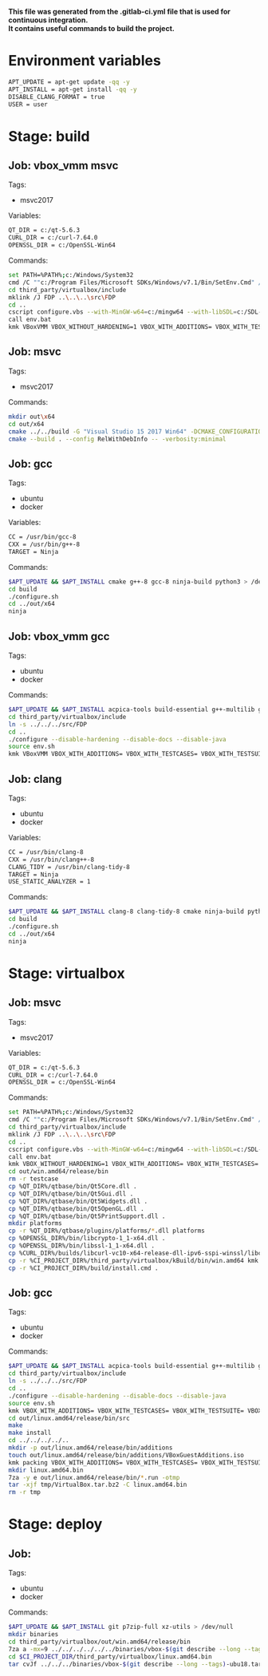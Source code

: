 **This file was generated from the .gitlab-ci.yml file that is used
                for continuous integration.**<br>**It contains useful commands to
                build the project.**<br>
# Environment variables
```bash
APT_UPDATE = apt-get update -qq -y
APT_INSTALL = apt-get install -qq -y
DISABLE_CLANG_FORMAT = true
USER = user
```
# Stage: build

## Job: vbox_vmm msvc
Tags:
* msvc2017


Variables:
```bash
QT_DIR = c:/qt-5.6.3
CURL_DIR = c:/curl-7.64.0
OPENSSL_DIR = c:/OpenSSL-Win64
```
Commands:
```bash
set PATH=%PATH%;c:/Windows/System32
cmd /C ""c:/Program Files/Microsoft SDKs/Windows/v7.1/Bin/SetEnv.Cmd" /x64 /Release"
cd third_party/virtualbox/include
mklink /J FDP ..\..\..\src\FDP
cd ..
cscript configure.vbs --with-MinGW-w64=c:/mingw64 --with-libSDL=c:/SDL-1.2.15 --with-openssl=%OPENSSL_DIR% --with-openssl32=c:/OpenSSL-Win32 --with-qt5=%QT_DIR%/qtbase --with-python=c:/Python37-32 --with-libcurl=%CURL_DIR%/builds/libcurl-vc10-x64-release-dll-ipv6-sspi-winssl --with-libcurl32=%CURL_DIR%/builds/libcurl-vc10-x86-release-dll-ipv6-sspi-winssl
call env.bat
kmk VBoxVMM VBOX_WITHOUT_HARDENING=1 VBOX_WITH_ADDITIONS= VBOX_WITH_TESTCASES= VBOX_WITH_TESTSUITE=
```

## Job: msvc
Tags:
* msvc2017


Commands:
```bash
mkdir out\x64
cd out/x64
cmake ../../build -G "Visual Studio 15 2017 Win64" -DCMAKE_CONFIGURATION_TYPES=RelWithDebInfo
cmake --build . --config RelWithDebInfo -- -verbosity:minimal
```

## Job: gcc
Tags:
* ubuntu
* docker


Variables:
```bash
CC = /usr/bin/gcc-8
CXX = /usr/bin/g++-8
TARGET = Ninja
```
Commands:
```bash
$APT_UPDATE && $APT_INSTALL cmake g++-8 gcc-8 ninja-build python3 > /dev/null
cd build
./configure.sh
cd ../out/x64
ninja
```

## Job: vbox_vmm gcc
Tags:
* ubuntu
* docker


Commands:
```bash
$APT_UPDATE && $APT_INSTALL acpica-tools build-essential g++-multilib gcc-multilib libcap-dev libcurl4-openssl-dev libdevmapper-dev libidl-dev libelf-dev libopus-dev libpam0g-dev libqt5x11extras5-dev libsdl1.2-dev libsdl2-dev libssl-dev libvpx-dev libxml2-dev libxmu-dev linux-headers-$(uname -r) linux-libc-dev makeself p7zip-full python-dev qt5-default qttools5-dev-tools xsltproc > /dev/null
cd third_party/virtualbox/include
ln -s ../../../src/FDP
cd ..
./configure --disable-hardening --disable-docs --disable-java
source env.sh
kmk VBoxVMM VBOX_WITH_ADDITIONS= VBOX_WITH_TESTCASES= VBOX_WITH_TESTSUITE= VBOX_DO_STRIP=1
```

## Job: clang
Tags:
* ubuntu
* docker


Variables:
```bash
CC = /usr/bin/clang-8
CXX = /usr/bin/clang++-8
CLANG_TIDY = /usr/bin/clang-tidy-8
TARGET = Ninja
USE_STATIC_ANALYZER = 1
```
Commands:
```bash
$APT_UPDATE && $APT_INSTALL clang-8 clang-tidy-8 cmake ninja-build python3 > /dev/null
cd build
./configure.sh
cd ../out/x64
ninja
```


# Stage: virtualbox

## Job: msvc
Tags:
* msvc2017


Variables:
```bash
QT_DIR = c:/qt-5.6.3
CURL_DIR = c:/curl-7.64.0
OPENSSL_DIR = c:/OpenSSL-Win64
```
Commands:
```bash
set PATH=%PATH%;c:/Windows/System32
cmd /C ""c:/Program Files/Microsoft SDKs/Windows/v7.1/Bin/SetEnv.Cmd" /x64 /Release"
cd third_party/virtualbox/include
mklink /J FDP ..\..\..\src\FDP
cd ..
cscript configure.vbs --with-MinGW-w64=c:/mingw64 --with-libSDL=c:/SDL-1.2.15 --with-openssl=%OPENSSL_DIR% --with-openssl32=c:/OpenSSL-Win32 --with-qt5=%QT_DIR%/qtbase --with-python=c:/Python37-32 --with-libcurl=%CURL_DIR%/builds/libcurl-vc10-x64-release-dll-ipv6-sspi-winssl --with-libcurl32=%CURL_DIR%/builds/libcurl-vc10-x86-release-dll-ipv6-sspi-winssl
call env.bat
kmk VBOX_WITHOUT_HARDENING=1 VBOX_WITH_ADDITIONS= VBOX_WITH_TESTCASES= VBOX_WITH_TESTSUITE=
cd out/win.amd64/release/bin
rm -r testcase
cp %QT_DIR%/qtbase/bin/Qt5Core.dll .
cp %QT_DIR%/qtbase/bin/Qt5Gui.dll .
cp %QT_DIR%/qtbase/bin/Qt5Widgets.dll .
cp %QT_DIR%/qtbase/bin/Qt5OpenGL.dll .
cp %QT_DIR%/qtbase/bin/Qt5PrintSupport.dll .
mkdir platforms
cp -r %QT_DIR%/qtbase/plugins/platforms/*.dll platforms
cp %OPENSSL_DIR%/bin/libcrypto-1_1-x64.dll .
cp %OPENSSL_DIR%/bin/libssl-1_1-x64.dll .
cp %CURL_DIR%/builds/libcurl-vc10-x64-release-dll-ipv6-sspi-winssl/libcurl.dll .
cp -r %CI_PROJECT_DIR%/third_party/virtualbox/kBuild/bin/win.amd64 kmk
cp -r %CI_PROJECT_DIR%/build/install.cmd .
```

## Job: gcc
Tags:
* ubuntu
* docker


Commands:
```bash
$APT_UPDATE && $APT_INSTALL acpica-tools build-essential g++-multilib gcc-multilib libcap-dev libcurl4-openssl-dev libdevmapper-dev libidl-dev libelf-dev libopus-dev libpam0g-dev libqt5x11extras5-dev libsdl1.2-dev libsdl2-dev libssl-dev libvpx-dev libxml2-dev libxmu-dev linux-headers-$(uname -r) linux-libc-dev makeself p7zip-full python-dev qt5-default qttools5-dev-tools xsltproc > /dev/null
cd third_party/virtualbox/include
ln -s ../../../src/FDP
cd ..
./configure --disable-hardening --disable-docs --disable-java
source env.sh
kmk VBOX_WITH_ADDITIONS= VBOX_WITH_TESTCASES= VBOX_WITH_TESTSUITE= VBOX_DO_STRIP=1
cd out/linux.amd64/release/bin/src
make
make install
cd ../../../../..
mkdir -p out/linux.amd64/release/bin/additions
touch out/linux.amd64/release/bin/additions/VBoxGuestAdditions.iso
kmk packing VBOX_WITH_ADDITIONS= VBOX_WITH_TESTCASES= VBOX_WITH_TESTSUITE= VBOX_DO_STRIP=1
mkdir linux.amd64.bin
7za -y e out/linux.amd64/release/bin/*.run -otmp
tar -xjf tmp/VirtualBox.tar.bz2 -C linux.amd64.bin
rm -r tmp
```


# Stage: deploy

## Job: 
Tags:
* ubuntu
* docker


Commands:
```bash
$APT_UPDATE && $APT_INSTALL git p7zip-full xz-utils > /dev/null
mkdir binaries
cd third_party/virtualbox/out/win.amd64/release/bin
7za a -mx=9 ../../../../../../binaries/vbox-$(git describe --long --tags)-win10.7z *
cd $CI_PROJECT_DIR/third_party/virtualbox/linux.amd64.bin
tar cvJf ../../../binaries/vbox-$(git describe --long --tags)-ubu18.tar.xz *
```

